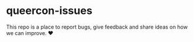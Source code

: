 # queercon-issues
This repo is a place to report bugs, give feedback and share ideas on how we can improve. ❤️
